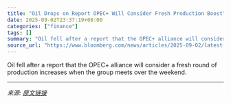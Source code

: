 ```yaml
---
title: "Oil Drops on Report OPEC+ Will Consider Fresh Production Boost"
date: 2025-09-02T23:37:19+08:00
categories: ["finance"]
tags: []
summary: "Oil fell after a report that the OPEC+ alliance will consider a fresh round of production increases when the group meets over the weekend."
source_url: "https://www.bloomberg.com/news/articles/2025-09-02/latest-oil-market-news-and-analysis-for-september-3"
---
```


Oil fell after a report that the OPEC+ alliance will consider a fresh round of production increases when the group meets over the weekend.

---

*来源: [原文链接](https://www.bloomberg.com/news/articles/2025-09-02/latest-oil-market-news-and-analysis-for-september-3)*
